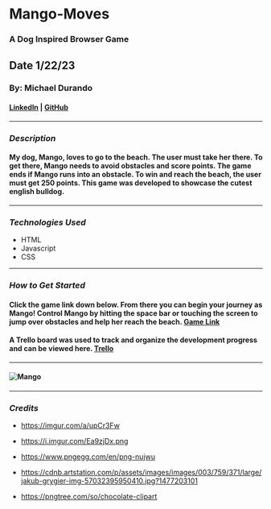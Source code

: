 # Mango-Moves

### A Dog Inspired Browser Game

## Date 1/22/23

### By: Michael Durando

#### [LinkedIn](https://www.linkedin.com/in/michael-durando-101050138/) | [GitHub](https://github.com/mjdurando82)

---

### **_Description_**

#### My dog, Mango, loves to go to the beach. The user must take her there. To get there, Mango needs to avoid obstacles and score points. The game ends if Mango runs into an obstacle. To win and reach the beach, the user must get 250 points. This game was developed to showcase the cutest english bulldog.

---

### **_Technologies Used_**

- HTML
- Javascript
- CSS

---

### **_How to Get Started_**

#### Click the game link down below. From there you can begin your journey as Mango! Control Mango by hitting the space bar or touching the screen to jump over obstacles and help her reach the beach. [Game Link](https://mango-moves.surge.sh)

#### A Trello board was used to track and organize the development progress and can be viewed here. [Trello](https://trello.com/b/nIZ8x3Xp/unit-1-project)

---

#### ![Mango](https://i.imgur.com/q4pNKUR.jpeg)

####

---

### **_Credits_**

- https://imgur.com/a/upCr3Fw

- https://i.imgur.com/Ea9zjDx.png

- https://www.pngegg.com/en/png-nujwu

- https://cdnb.artstation.com/p/assets/images/images/003/759/371/large/jakub-grygier-img-57032395950410.jpg?1477203101

- https://pngtree.com/so/chocolate-clipart

```

```
